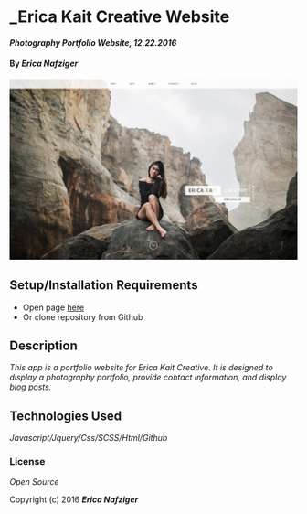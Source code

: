 # _Erica Kait Creative Website

#### _Photography Portfolio Website, 12.22.2016_

#### By _**Erica Nafziger**_

![Site Preview](img/screen-shot.png)


## Setup/Installation Requirements

* Open page [here](https://ericanafziger.github.io/ericakaitcreative/)
* Or clone repository from Github

## Description

_This app is a portfolio website for Erica Kait Creative. It is designed to display a photography portfolio, provide contact information, and display blog posts._

## Technologies Used

_Javascript/Jquery/Css/SCSS/Html/Github_

### License

*Open Source*

Copyright (c) 2016 **_Erica Nafziger_**
